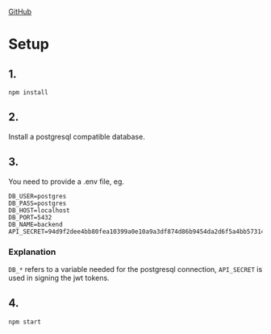 [GitHub](https://github.com/norpie/backend-web-nodejs)

# Setup

## 1.

`npm install`

## 2.

Install a postgresql compatible database.

## 3.

You need to provide a .env file, eg.

```.env
DB_USER=postgres
DB_PASS=postgres
DB_HOST=localhost
DB_PORT=5432
DB_NAME=backend
API_SECRET=94d9f2dee4bb80fea10399a0e10a9a3df874d86b9454da2d6f5a4bb57314329d
```

### Explanation

`DB_*` refers to a variable needed for the postgresql connection, `API_SECRET` is used in signing the jwt tokens.

## 4.

`npm start`
